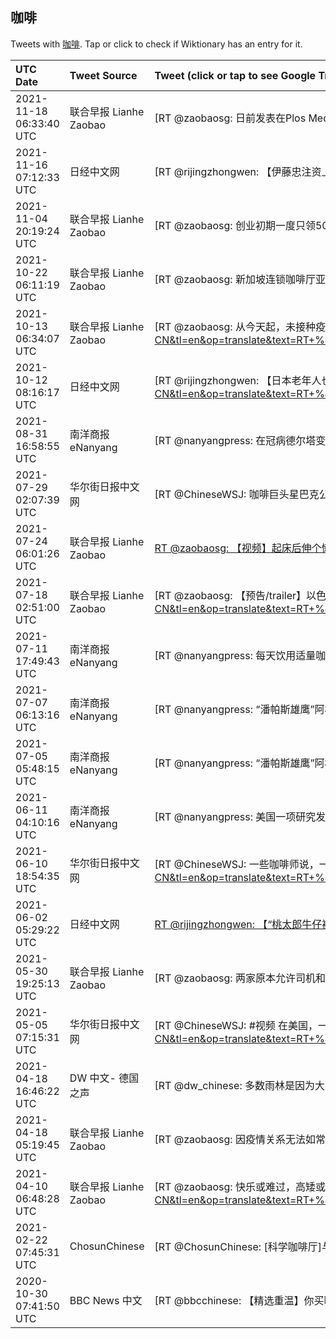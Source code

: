 ## 咖啡 

Tweets with [咖啡](https://en.wiktionary.org/wiki/咖啡). Tap or click to check if Wiktionary has an entry for it.

| UTC Date | Tweet Source | Tweet (click or tap to see Google Translation) |
|:-----------------|:-------------|:------------------|  
| 2021-11-18 06:33:40 UTC | 联合早报 Lianhe Zaobao | [RT @zaobaosg: 日前发表在Plos Medicine杂志上的一项研究发现，喝咖啡和茶——不管是单独喝还是一起喝，都能有效降低中风和痴呆风险。https://t.co/xqMcCy0T8O](https://translate.google.com/?hi=en&tab=TT&sl=zh-CN&tl=en&op=translate&text=RT+%40zaobaosg%3A+%E6%97%A5%E5%89%8D%E5%8F%91%E8%A1%A8%E5%9C%A8Plos+Medicine%E6%9D%82%E5%BF%97%E4%B8%8A%E7%9A%84%E4%B8%80%E9%A1%B9%E7%A0%94%E7%A9%B6%E5%8F%91%E7%8E%B0%EF%BC%8C%E5%96%9D%E5%92%96%E5%95%A1%E5%92%8C%E8%8C%B6%E2%80%94%E2%80%94%E4%B8%8D%E7%AE%A1%E6%98%AF%E5%8D%95%E7%8B%AC%E5%96%9D%E8%BF%98%E6%98%AF%E4%B8%80%E8%B5%B7%E5%96%9D%EF%BC%8C%E9%83%BD%E8%83%BD%E6%9C%89%E6%95%88%E9%99%8D%E4%BD%8E%E4%B8%AD%E9%A3%8E%E5%92%8C%E7%97%B4%E5%91%86%E9%A3%8E%E9%99%A9%E3%80%82https%3A%2F%2Ft.co%2FxqMcCy0T8O) |
| 2021-11-16 07:12:33 UTC | 日经中文网 | [RT @rijingzhongwen: 【伊藤忠注资上海威铭食品，开拓中国咖啡市场】伊藤忠将成为仅次于创始人的第二大股东。威铭食品生产和销售“铭氏”品牌的咖啡等……https://t.co/rUQ00KTrXC https://t.co/Ob1xovFQgd](https://translate.google.com/?hi=en&tab=TT&sl=zh-CN&tl=en&op=translate&text=RT+%40rijingzhongwen%3A+%E3%80%90%E4%BC%8A%E8%97%A4%E5%BF%A0%E6%B3%A8%E8%B5%84%E4%B8%8A%E6%B5%B7%E5%A8%81%E9%93%AD%E9%A3%9F%E5%93%81%EF%BC%8C%E5%BC%80%E6%8B%93%E4%B8%AD%E5%9B%BD%E5%92%96%E5%95%A1%E5%B8%82%E5%9C%BA%E3%80%91%E4%BC%8A%E8%97%A4%E5%BF%A0%E5%B0%86%E6%88%90%E4%B8%BA%E4%BB%85%E6%AC%A1%E4%BA%8E%E5%88%9B%E5%A7%8B%E4%BA%BA%E7%9A%84%E7%AC%AC%E4%BA%8C%E5%A4%A7%E8%82%A1%E4%B8%9C%E3%80%82%E5%A8%81%E9%93%AD%E9%A3%9F%E5%93%81%E7%94%9F%E4%BA%A7%E5%92%8C%E9%94%80%E5%94%AE%E2%80%9C%E9%93%AD%E6%B0%8F%E2%80%9D%E5%93%81%E7%89%8C%E7%9A%84%E5%92%96%E5%95%A1%E7%AD%89%E2%80%A6%E2%80%A6https%3A%2F%2Ft.co%2FrUQ00KTrXC+https%3A%2F%2Ft.co%2FOb1xovFQgd) |
| 2021-11-04 20:19:24 UTC | 联合早报 Lianhe Zaobao | [RT @zaobaosg: 创业初期一度只领500元薪水，甚至不够钱搭德士而得夜宿咖啡店，年轻餐饮业老板咬紧牙根打拼，短短四年开创有22个档口的连锁生意。来看看新加坡西餐连锁生意“Fatty Bom Bom”老板的创业故事。https://t.co/KfKqxWpkdM](https://translate.google.com/?hi=en&tab=TT&sl=zh-CN&tl=en&op=translate&text=RT+%40zaobaosg%3A+%E5%88%9B%E4%B8%9A%E5%88%9D%E6%9C%9F%E4%B8%80%E5%BA%A6%E5%8F%AA%E9%A2%86500%E5%85%83%E8%96%AA%E6%B0%B4%EF%BC%8C%E7%94%9A%E8%87%B3%E4%B8%8D%E5%A4%9F%E9%92%B1%E6%90%AD%E5%BE%B7%E5%A3%AB%E8%80%8C%E5%BE%97%E5%A4%9C%E5%AE%BF%E5%92%96%E5%95%A1%E5%BA%97%EF%BC%8C%E5%B9%B4%E8%BD%BB%E9%A4%90%E9%A5%AE%E4%B8%9A%E8%80%81%E6%9D%BF%E5%92%AC%E7%B4%A7%E7%89%99%E6%A0%B9%E6%89%93%E6%8B%BC%EF%BC%8C%E7%9F%AD%E7%9F%AD%E5%9B%9B%E5%B9%B4%E5%BC%80%E5%88%9B%E6%9C%8922%E4%B8%AA%E6%A1%A3%E5%8F%A3%E7%9A%84%E8%BF%9E%E9%94%81%E7%94%9F%E6%84%8F%E3%80%82%E6%9D%A5%E7%9C%8B%E7%9C%8B%E6%96%B0%E5%8A%A0%E5%9D%A1%E8%A5%BF%E9%A4%90%E8%BF%9E%E9%94%81%E7%94%9F%E6%84%8F%E2%80%9CFatty+Bom+Bom%E2%80%9D%E8%80%81%E6%9D%BF%E7%9A%84%E5%88%9B%E4%B8%9A%E6%95%85%E4%BA%8B%E3%80%82https%3A%2F%2Ft.co%2FKfKqxWpkdM) |
| 2021-10-22 06:11:19 UTC | 联合早报 Lianhe Zaobao | [RT @zaobaosg: 新加坡连锁咖啡厅亚坤在南京的一家加盟商，被发现宣传片将台湾列为国家，亚坤就此事致歉，涉事店面也已经关闭。https://t.co/JVo7gLMfyW](https://translate.google.com/?hi=en&tab=TT&sl=zh-CN&tl=en&op=translate&text=RT+%40zaobaosg%3A+%E6%96%B0%E5%8A%A0%E5%9D%A1%E8%BF%9E%E9%94%81%E5%92%96%E5%95%A1%E5%8E%85%E4%BA%9A%E5%9D%A4%E5%9C%A8%E5%8D%97%E4%BA%AC%E7%9A%84%E4%B8%80%E5%AE%B6%E5%8A%A0%E7%9B%9F%E5%95%86%EF%BC%8C%E8%A2%AB%E5%8F%91%E7%8E%B0%E5%AE%A3%E4%BC%A0%E7%89%87%E5%B0%86%E5%8F%B0%E6%B9%BE%E5%88%97%E4%B8%BA%E5%9B%BD%E5%AE%B6%EF%BC%8C%E4%BA%9A%E5%9D%A4%E5%B0%B1%E6%AD%A4%E4%BA%8B%E8%87%B4%E6%AD%89%EF%BC%8C%E6%B6%89%E4%BA%8B%E5%BA%97%E9%9D%A2%E4%B9%9F%E5%B7%B2%E7%BB%8F%E5%85%B3%E9%97%AD%E3%80%82https%3A%2F%2Ft.co%2FJVo7gLMfyW) |
| 2021-10-13 06:34:07 UTC | 联合早报 Lianhe Zaobao | [RT @zaobaosg: 从今天起，未接种疫苗的公众不可在熟食中心和咖啡店堂食，但是当局不会要求业者把咖啡店围起来，而是通过规劝、广播及张贴海报等务实的做法，提醒未接种者不能堂食，执法人员也会更具针对性地到餐饮场所巡视。https://t.co/IQmeTB0gbt](https://translate.google.com/?hi=en&tab=TT&sl=zh-CN&tl=en&op=translate&text=RT+%40zaobaosg%3A+%E4%BB%8E%E4%BB%8A%E5%A4%A9%E8%B5%B7%EF%BC%8C%E6%9C%AA%E6%8E%A5%E7%A7%8D%E7%96%AB%E8%8B%97%E7%9A%84%E5%85%AC%E4%BC%97%E4%B8%8D%E5%8F%AF%E5%9C%A8%E7%86%9F%E9%A3%9F%E4%B8%AD%E5%BF%83%E5%92%8C%E5%92%96%E5%95%A1%E5%BA%97%E5%A0%82%E9%A3%9F%EF%BC%8C%E4%BD%86%E6%98%AF%E5%BD%93%E5%B1%80%E4%B8%8D%E4%BC%9A%E8%A6%81%E6%B1%82%E4%B8%9A%E8%80%85%E6%8A%8A%E5%92%96%E5%95%A1%E5%BA%97%E5%9B%B4%E8%B5%B7%E6%9D%A5%EF%BC%8C%E8%80%8C%E6%98%AF%E9%80%9A%E8%BF%87%E8%A7%84%E5%8A%9D%E3%80%81%E5%B9%BF%E6%92%AD%E5%8F%8A%E5%BC%A0%E8%B4%B4%E6%B5%B7%E6%8A%A5%E7%AD%89%E5%8A%A1%E5%AE%9E%E7%9A%84%E5%81%9A%E6%B3%95%EF%BC%8C%E6%8F%90%E9%86%92%E6%9C%AA%E6%8E%A5%E7%A7%8D%E8%80%85%E4%B8%8D%E8%83%BD%E5%A0%82%E9%A3%9F%EF%BC%8C%E6%89%A7%E6%B3%95%E4%BA%BA%E5%91%98%E4%B9%9F%E4%BC%9A%E6%9B%B4%E5%85%B7%E9%92%88%E5%AF%B9%E6%80%A7%E5%9C%B0%E5%88%B0%E9%A4%90%E9%A5%AE%E5%9C%BA%E6%89%80%E5%B7%A1%E8%A7%86%E3%80%82https%3A%2F%2Ft.co%2FIQmeTB0gbt) |
| 2021-10-12 08:16:17 UTC | 日经中文网 | [RT @rijingzhongwen: 【日本老年人也迷上电竞】“都说电子竞技是年轻人玩的东西，其实我们这一代才是先驱者”，大约40年前，“太空侵略者游戏”进入日本咖啡厅等场所，成为电子游戏的先锋。如今，电竞也成为老年人促进健康和交流的工具……https://t.co/laUF…](https://translate.google.com/?hi=en&tab=TT&sl=zh-CN&tl=en&op=translate&text=RT+%40rijingzhongwen%3A+%E3%80%90%E6%97%A5%E6%9C%AC%E8%80%81%E5%B9%B4%E4%BA%BA%E4%B9%9F%E8%BF%B7%E4%B8%8A%E7%94%B5%E7%AB%9E%E3%80%91%E2%80%9C%E9%83%BD%E8%AF%B4%E7%94%B5%E5%AD%90%E7%AB%9E%E6%8A%80%E6%98%AF%E5%B9%B4%E8%BD%BB%E4%BA%BA%E7%8E%A9%E7%9A%84%E4%B8%9C%E8%A5%BF%EF%BC%8C%E5%85%B6%E5%AE%9E%E6%88%91%E4%BB%AC%E8%BF%99%E4%B8%80%E4%BB%A3%E6%89%8D%E6%98%AF%E5%85%88%E9%A9%B1%E8%80%85%E2%80%9D%EF%BC%8C%E5%A4%A7%E7%BA%A640%E5%B9%B4%E5%89%8D%EF%BC%8C%E2%80%9C%E5%A4%AA%E7%A9%BA%E4%BE%B5%E7%95%A5%E8%80%85%E6%B8%B8%E6%88%8F%E2%80%9D%E8%BF%9B%E5%85%A5%E6%97%A5%E6%9C%AC%E5%92%96%E5%95%A1%E5%8E%85%E7%AD%89%E5%9C%BA%E6%89%80%EF%BC%8C%E6%88%90%E4%B8%BA%E7%94%B5%E5%AD%90%E6%B8%B8%E6%88%8F%E7%9A%84%E5%85%88%E9%94%8B%E3%80%82%E5%A6%82%E4%BB%8A%EF%BC%8C%E7%94%B5%E7%AB%9E%E4%B9%9F%E6%88%90%E4%B8%BA%E8%80%81%E5%B9%B4%E4%BA%BA%E4%BF%83%E8%BF%9B%E5%81%A5%E5%BA%B7%E5%92%8C%E4%BA%A4%E6%B5%81%E7%9A%84%E5%B7%A5%E5%85%B7%E2%80%A6%E2%80%A6https%3A%2F%2Ft.co%2FlaUF%E2%80%A6) |
| 2021-08-31 16:58:55 UTC | 南洋商报eNanyang | [RT @nanyangpress: 在冠病德尔塔变种病例激增之后，越南胡志明市的出口中心一直受到严格的限制，且该城市仍处于封锁状态，这加剧了全球咖啡供应链紧张的情形。https://t.co/cdN3HfgA2w https://t.co/4TZ6G4P7N9](https://translate.google.com/?hi=en&tab=TT&sl=zh-CN&tl=en&op=translate&text=RT+%40nanyangpress%3A+%E5%9C%A8%E5%86%A0%E7%97%85%E5%BE%B7%E5%B0%94%E5%A1%94%E5%8F%98%E7%A7%8D%E7%97%85%E4%BE%8B%E6%BF%80%E5%A2%9E%E4%B9%8B%E5%90%8E%EF%BC%8C%E8%B6%8A%E5%8D%97%E8%83%A1%E5%BF%97%E6%98%8E%E5%B8%82%E7%9A%84%E5%87%BA%E5%8F%A3%E4%B8%AD%E5%BF%83%E4%B8%80%E7%9B%B4%E5%8F%97%E5%88%B0%E4%B8%A5%E6%A0%BC%E7%9A%84%E9%99%90%E5%88%B6%EF%BC%8C%E4%B8%94%E8%AF%A5%E5%9F%8E%E5%B8%82%E4%BB%8D%E5%A4%84%E4%BA%8E%E5%B0%81%E9%94%81%E7%8A%B6%E6%80%81%EF%BC%8C%E8%BF%99%E5%8A%A0%E5%89%A7%E4%BA%86%E5%85%A8%E7%90%83%E5%92%96%E5%95%A1%E4%BE%9B%E5%BA%94%E9%93%BE%E7%B4%A7%E5%BC%A0%E7%9A%84%E6%83%85%E5%BD%A2%E3%80%82https%3A%2F%2Ft.co%2FcdN3HfgA2w+https%3A%2F%2Ft.co%2F4TZ6G4P7N9) |
| 2021-07-29 02:07:39 UTC | 华尔街日报中文网 | [RT @ChineseWSJ: 咖啡巨头星巴克公布了好于预期的财季利润，并预计未来利润将增长。该公司表示，正迅速从疫情中恢复过来。https://t.co/DMJXMTfEFD](https://translate.google.com/?hi=en&tab=TT&sl=zh-CN&tl=en&op=translate&text=RT+%40ChineseWSJ%3A+%E5%92%96%E5%95%A1%E5%B7%A8%E5%A4%B4%E6%98%9F%E5%B7%B4%E5%85%8B%E5%85%AC%E5%B8%83%E4%BA%86%E5%A5%BD%E4%BA%8E%E9%A2%84%E6%9C%9F%E7%9A%84%E8%B4%A2%E5%AD%A3%E5%88%A9%E6%B6%A6%EF%BC%8C%E5%B9%B6%E9%A2%84%E8%AE%A1%E6%9C%AA%E6%9D%A5%E5%88%A9%E6%B6%A6%E5%B0%86%E5%A2%9E%E9%95%BF%E3%80%82%E8%AF%A5%E5%85%AC%E5%8F%B8%E8%A1%A8%E7%A4%BA%EF%BC%8C%E6%AD%A3%E8%BF%85%E9%80%9F%E4%BB%8E%E7%96%AB%E6%83%85%E4%B8%AD%E6%81%A2%E5%A4%8D%E8%BF%87%E6%9D%A5%E3%80%82https%3A%2F%2Ft.co%2FDMJXMTfEFD) |
| 2021-07-24 06:01:26 UTC | 联合早报 Lianhe Zaobao | [RT @zaobaosg: 【视频】起床后伸个懒腰，泡杯咖啡，吃片牛油果土司，刷个碗，再躺在沙发上滑手机；这些看似枯燥乏味的日常琐事，成为中国视频网站上热门的拍摄题材，带动起“独居Vlog”热潮。这波热潮在去年疫情后涌现，在哔哩哔哩（B站）上，单在过去一个月内，独居Vlog的数…](https://translate.google.com/?hi=en&tab=TT&sl=zh-CN&tl=en&op=translate&text=RT+%40zaobaosg%3A+%E3%80%90%E8%A7%86%E9%A2%91%E3%80%91%E8%B5%B7%E5%BA%8A%E5%90%8E%E4%BC%B8%E4%B8%AA%E6%87%92%E8%85%B0%EF%BC%8C%E6%B3%A1%E6%9D%AF%E5%92%96%E5%95%A1%EF%BC%8C%E5%90%83%E7%89%87%E7%89%9B%E6%B2%B9%E6%9E%9C%E5%9C%9F%E5%8F%B8%EF%BC%8C%E5%88%B7%E4%B8%AA%E7%A2%97%EF%BC%8C%E5%86%8D%E8%BA%BA%E5%9C%A8%E6%B2%99%E5%8F%91%E4%B8%8A%E6%BB%91%E6%89%8B%E6%9C%BA%EF%BC%9B%E8%BF%99%E4%BA%9B%E7%9C%8B%E4%BC%BC%E6%9E%AF%E7%87%A5%E4%B9%8F%E5%91%B3%E7%9A%84%E6%97%A5%E5%B8%B8%E7%90%90%E4%BA%8B%EF%BC%8C%E6%88%90%E4%B8%BA%E4%B8%AD%E5%9B%BD%E8%A7%86%E9%A2%91%E7%BD%91%E7%AB%99%E4%B8%8A%E7%83%AD%E9%97%A8%E7%9A%84%E6%8B%8D%E6%91%84%E9%A2%98%E6%9D%90%EF%BC%8C%E5%B8%A6%E5%8A%A8%E8%B5%B7%E2%80%9C%E7%8B%AC%E5%B1%85Vlog%E2%80%9D%E7%83%AD%E6%BD%AE%E3%80%82%E8%BF%99%E6%B3%A2%E7%83%AD%E6%BD%AE%E5%9C%A8%E5%8E%BB%E5%B9%B4%E7%96%AB%E6%83%85%E5%90%8E%E6%B6%8C%E7%8E%B0%EF%BC%8C%E5%9C%A8%E5%93%94%E5%93%A9%E5%93%94%E5%93%A9%EF%BC%88B%E7%AB%99%EF%BC%89%E4%B8%8A%EF%BC%8C%E5%8D%95%E5%9C%A8%E8%BF%87%E5%8E%BB%E4%B8%80%E4%B8%AA%E6%9C%88%E5%86%85%EF%BC%8C%E7%8B%AC%E5%B1%85Vlog%E7%9A%84%E6%95%B0%E2%80%A6) |
| 2021-07-18 02:51:00 UTC | 联合早报 Lianhe Zaobao | [RT @zaobaosg: 【预告/trailer】以色列的饮食带有中东和地中海风味。他们餐餐都可以吃Pita口袋饼，什么东西都可以往”口袋“里塞。以色列妈妈们说，意大利甜点提拉米苏只需要用饼干和即溶咖啡即可做成。你想一探究竟吗？马上观赏完整视频：https://t.co/2…](https://translate.google.com/?hi=en&tab=TT&sl=zh-CN&tl=en&op=translate&text=RT+%40zaobaosg%3A+%E3%80%90%E9%A2%84%E5%91%8A%2Ftrailer%E3%80%91%E4%BB%A5%E8%89%B2%E5%88%97%E7%9A%84%E9%A5%AE%E9%A3%9F%E5%B8%A6%E6%9C%89%E4%B8%AD%E4%B8%9C%E5%92%8C%E5%9C%B0%E4%B8%AD%E6%B5%B7%E9%A3%8E%E5%91%B3%E3%80%82%E4%BB%96%E4%BB%AC%E9%A4%90%E9%A4%90%E9%83%BD%E5%8F%AF%E4%BB%A5%E5%90%83Pita%E5%8F%A3%E8%A2%8B%E9%A5%BC%EF%BC%8C%E4%BB%80%E4%B9%88%E4%B8%9C%E8%A5%BF%E9%83%BD%E5%8F%AF%E4%BB%A5%E5%BE%80%E2%80%9D%E5%8F%A3%E8%A2%8B%E2%80%9C%E9%87%8C%E5%A1%9E%E3%80%82%E4%BB%A5%E8%89%B2%E5%88%97%E5%A6%88%E5%A6%88%E4%BB%AC%E8%AF%B4%EF%BC%8C%E6%84%8F%E5%A4%A7%E5%88%A9%E7%94%9C%E7%82%B9%E6%8F%90%E6%8B%89%E7%B1%B3%E8%8B%8F%E5%8F%AA%E9%9C%80%E8%A6%81%E7%94%A8%E9%A5%BC%E5%B9%B2%E5%92%8C%E5%8D%B3%E6%BA%B6%E5%92%96%E5%95%A1%E5%8D%B3%E5%8F%AF%E5%81%9A%E6%88%90%E3%80%82%E4%BD%A0%E6%83%B3%E4%B8%80%E6%8E%A2%E7%A9%B6%E7%AB%9F%E5%90%97%EF%BC%9F%E9%A9%AC%E4%B8%8A%E8%A7%82%E8%B5%8F%E5%AE%8C%E6%95%B4%E8%A7%86%E9%A2%91%EF%BC%9Ahttps%3A%2F%2Ft.co%2F2%E2%80%A6) |
| 2021-07-11 17:49:43 UTC | 南洋商报eNanyang | [RT @nanyangpress: 每天饮用适量咖啡可减低感染冠病？根据美国西北大学（Northwestern University）一项研究证实每天喝咖啡者，有效减低10%感染风险。https://t.co/uRdWdhQf7R https://t.co/IKkAhhhEUb](https://translate.google.com/?hi=en&tab=TT&sl=zh-CN&tl=en&op=translate&text=RT+%40nanyangpress%3A+%E6%AF%8F%E5%A4%A9%E9%A5%AE%E7%94%A8%E9%80%82%E9%87%8F%E5%92%96%E5%95%A1%E5%8F%AF%E5%87%8F%E4%BD%8E%E6%84%9F%E6%9F%93%E5%86%A0%E7%97%85%EF%BC%9F%E6%A0%B9%E6%8D%AE%E7%BE%8E%E5%9B%BD%E8%A5%BF%E5%8C%97%E5%A4%A7%E5%AD%A6%EF%BC%88Northwestern+University%EF%BC%89%E4%B8%80%E9%A1%B9%E7%A0%94%E7%A9%B6%E8%AF%81%E5%AE%9E%E6%AF%8F%E5%A4%A9%E5%96%9D%E5%92%96%E5%95%A1%E8%80%85%EF%BC%8C%E6%9C%89%E6%95%88%E5%87%8F%E4%BD%8E10%25%E6%84%9F%E6%9F%93%E9%A3%8E%E9%99%A9%E3%80%82https%3A%2F%2Ft.co%2FuRdWdhQf7R+https%3A%2F%2Ft.co%2FIKkAhhhEUb) |
| 2021-07-07 06:13:16 UTC | 南洋商报eNanyang | [RT @nanyangpress: “潘帕斯雄鹰”阿根廷经过惊心动魄的点球大战以3比2淘汰“咖啡国”哥伦比亚，近4届美洲杯3进决赛，14年后决赛再战巴西。 https://t.co/cWSyHBkgjd https://t.co/QkSX4ZEJMw](https://translate.google.com/?hi=en&tab=TT&sl=zh-CN&tl=en&op=translate&text=RT+%40nanyangpress%3A+%E2%80%9C%E6%BD%98%E5%B8%95%E6%96%AF%E9%9B%84%E9%B9%B0%E2%80%9D%E9%98%BF%E6%A0%B9%E5%BB%B7%E7%BB%8F%E8%BF%87%E6%83%8A%E5%BF%83%E5%8A%A8%E9%AD%84%E7%9A%84%E7%82%B9%E7%90%83%E5%A4%A7%E6%88%98%E4%BB%A53%E6%AF%942%E6%B7%98%E6%B1%B0%E2%80%9C%E5%92%96%E5%95%A1%E5%9B%BD%E2%80%9D%E5%93%A5%E4%BC%A6%E6%AF%94%E4%BA%9A%EF%BC%8C%E8%BF%914%E5%B1%8A%E7%BE%8E%E6%B4%B2%E6%9D%AF3%E8%BF%9B%E5%86%B3%E8%B5%9B%EF%BC%8C14%E5%B9%B4%E5%90%8E%E5%86%B3%E8%B5%9B%E5%86%8D%E6%88%98%E5%B7%B4%E8%A5%BF%E3%80%82+https%3A%2F%2Ft.co%2FcWSyHBkgjd+https%3A%2F%2Ft.co%2FQkSX4ZEJMw) |
| 2021-07-05 05:48:15 UTC | 南洋商报eNanyang | [RT @nanyangpress: “潘帕斯雄鹰”阿根廷周六凭着梅西2传1射，以3比0完胜“高原魔鬼”厄瓜多尔，杀进美洲杯足球赛半决赛对阵“咖啡国”哥伦比亚。https://t.co/LNXuUAlBor https://t.co/ODzyWJXXXs](https://translate.google.com/?hi=en&tab=TT&sl=zh-CN&tl=en&op=translate&text=RT+%40nanyangpress%3A+%E2%80%9C%E6%BD%98%E5%B8%95%E6%96%AF%E9%9B%84%E9%B9%B0%E2%80%9D%E9%98%BF%E6%A0%B9%E5%BB%B7%E5%91%A8%E5%85%AD%E5%87%AD%E7%9D%80%E6%A2%85%E8%A5%BF2%E4%BC%A01%E5%B0%84%EF%BC%8C%E4%BB%A53%E6%AF%940%E5%AE%8C%E8%83%9C%E2%80%9C%E9%AB%98%E5%8E%9F%E9%AD%94%E9%AC%BC%E2%80%9D%E5%8E%84%E7%93%9C%E5%A4%9A%E5%B0%94%EF%BC%8C%E6%9D%80%E8%BF%9B%E7%BE%8E%E6%B4%B2%E6%9D%AF%E8%B6%B3%E7%90%83%E8%B5%9B%E5%8D%8A%E5%86%B3%E8%B5%9B%E5%AF%B9%E9%98%B5%E2%80%9C%E5%92%96%E5%95%A1%E5%9B%BD%E2%80%9D%E5%93%A5%E4%BC%A6%E6%AF%94%E4%BA%9A%E3%80%82https%3A%2F%2Ft.co%2FLNXuUAlBor+https%3A%2F%2Ft.co%2FODzyWJXXXs) |
| 2021-06-11 04:10:16 UTC | 南洋商报eNanyang | [RT @nanyangpress: 美国一项研究发现，有高眼压遗传倾向者每天喝超过3杯咖啡，罹患青光眼的几率增加近4倍。https://t.co/wYObgFMUHS https://t.co/DxFojiJyT5](https://translate.google.com/?hi=en&tab=TT&sl=zh-CN&tl=en&op=translate&text=RT+%40nanyangpress%3A+%E7%BE%8E%E5%9B%BD%E4%B8%80%E9%A1%B9%E7%A0%94%E7%A9%B6%E5%8F%91%E7%8E%B0%EF%BC%8C%E6%9C%89%E9%AB%98%E7%9C%BC%E5%8E%8B%E9%81%97%E4%BC%A0%E5%80%BE%E5%90%91%E8%80%85%E6%AF%8F%E5%A4%A9%E5%96%9D%E8%B6%85%E8%BF%873%E6%9D%AF%E5%92%96%E5%95%A1%EF%BC%8C%E7%BD%B9%E6%82%A3%E9%9D%92%E5%85%89%E7%9C%BC%E7%9A%84%E5%87%A0%E7%8E%87%E5%A2%9E%E5%8A%A0%E8%BF%914%E5%80%8D%E3%80%82https%3A%2F%2Ft.co%2FwYObgFMUHS+https%3A%2F%2Ft.co%2FDxFojiJyT5) |
| 2021-06-10 18:54:35 UTC | 华尔街日报中文网 | [RT @ChineseWSJ: 一些咖啡师说，一些地方的蛋糕棒棒糖、杯塞和摩卡调味剂等物品已经告急。一位知情人士称，星巴克将暂停生产一些销量较低的产品，以集中生产销量较高的商品。星巴克的一位发言人称，一些商品的短缺是暂时的，不同门店和市场情况也不一样。https://t.co/…](https://translate.google.com/?hi=en&tab=TT&sl=zh-CN&tl=en&op=translate&text=RT+%40ChineseWSJ%3A+%E4%B8%80%E4%BA%9B%E5%92%96%E5%95%A1%E5%B8%88%E8%AF%B4%EF%BC%8C%E4%B8%80%E4%BA%9B%E5%9C%B0%E6%96%B9%E7%9A%84%E8%9B%8B%E7%B3%95%E6%A3%92%E6%A3%92%E7%B3%96%E3%80%81%E6%9D%AF%E5%A1%9E%E5%92%8C%E6%91%A9%E5%8D%A1%E8%B0%83%E5%91%B3%E5%89%82%E7%AD%89%E7%89%A9%E5%93%81%E5%B7%B2%E7%BB%8F%E5%91%8A%E6%80%A5%E3%80%82%E4%B8%80%E4%BD%8D%E7%9F%A5%E6%83%85%E4%BA%BA%E5%A3%AB%E7%A7%B0%EF%BC%8C%E6%98%9F%E5%B7%B4%E5%85%8B%E5%B0%86%E6%9A%82%E5%81%9C%E7%94%9F%E4%BA%A7%E4%B8%80%E4%BA%9B%E9%94%80%E9%87%8F%E8%BE%83%E4%BD%8E%E7%9A%84%E4%BA%A7%E5%93%81%EF%BC%8C%E4%BB%A5%E9%9B%86%E4%B8%AD%E7%94%9F%E4%BA%A7%E9%94%80%E9%87%8F%E8%BE%83%E9%AB%98%E7%9A%84%E5%95%86%E5%93%81%E3%80%82%E6%98%9F%E5%B7%B4%E5%85%8B%E7%9A%84%E4%B8%80%E4%BD%8D%E5%8F%91%E8%A8%80%E4%BA%BA%E7%A7%B0%EF%BC%8C%E4%B8%80%E4%BA%9B%E5%95%86%E5%93%81%E7%9A%84%E7%9F%AD%E7%BC%BA%E6%98%AF%E6%9A%82%E6%97%B6%E7%9A%84%EF%BC%8C%E4%B8%8D%E5%90%8C%E9%97%A8%E5%BA%97%E5%92%8C%E5%B8%82%E5%9C%BA%E6%83%85%E5%86%B5%E4%B9%9F%E4%B8%8D%E4%B8%80%E6%A0%B7%E3%80%82https%3A%2F%2Ft.co%2F%E2%80%A6) |
| 2021-06-02 05:29:22 UTC | 日经中文网 | [RT @rijingzhongwen: 【“桃太郎牛仔裤”升级日本旗舰店】旗舰店位于冈山县仓敷市，店铺面积扩大至原来的2倍。除了能参观匠人修补牛仔裤和手织布料情形的工作室外，还开设了销售采用染色原料“靛青”的饮品等的咖啡馆……https://t.co/T1vE8gD2Vc ht…](https://translate.google.com/?hi=en&tab=TT&sl=zh-CN&tl=en&op=translate&text=RT+%40rijingzhongwen%3A+%E3%80%90%E2%80%9C%E6%A1%83%E5%A4%AA%E9%83%8E%E7%89%9B%E4%BB%94%E8%A3%A4%E2%80%9D%E5%8D%87%E7%BA%A7%E6%97%A5%E6%9C%AC%E6%97%97%E8%88%B0%E5%BA%97%E3%80%91%E6%97%97%E8%88%B0%E5%BA%97%E4%BD%8D%E4%BA%8E%E5%86%88%E5%B1%B1%E5%8E%BF%E4%BB%93%E6%95%B7%E5%B8%82%EF%BC%8C%E5%BA%97%E9%93%BA%E9%9D%A2%E7%A7%AF%E6%89%A9%E5%A4%A7%E8%87%B3%E5%8E%9F%E6%9D%A5%E7%9A%842%E5%80%8D%E3%80%82%E9%99%A4%E4%BA%86%E8%83%BD%E5%8F%82%E8%A7%82%E5%8C%A0%E4%BA%BA%E4%BF%AE%E8%A1%A5%E7%89%9B%E4%BB%94%E8%A3%A4%E5%92%8C%E6%89%8B%E7%BB%87%E5%B8%83%E6%96%99%E6%83%85%E5%BD%A2%E7%9A%84%E5%B7%A5%E4%BD%9C%E5%AE%A4%E5%A4%96%EF%BC%8C%E8%BF%98%E5%BC%80%E8%AE%BE%E4%BA%86%E9%94%80%E5%94%AE%E9%87%87%E7%94%A8%E6%9F%93%E8%89%B2%E5%8E%9F%E6%96%99%E2%80%9C%E9%9D%9B%E9%9D%92%E2%80%9D%E7%9A%84%E9%A5%AE%E5%93%81%E7%AD%89%E7%9A%84%E5%92%96%E5%95%A1%E9%A6%86%E2%80%A6%E2%80%A6https%3A%2F%2Ft.co%2FT1vE8gD2Vc+ht%E2%80%A6) |
| 2021-05-30 19:25:13 UTC | 联合早报 Lianhe Zaobao | [RT @zaobaosg: 两家原本允许司机和送餐员在这段期间吃饭小歇的榜鹅组屋咖啡店，因为出现群聚问题，现在不得不停止这么做。https://t.co/goepHsJROK](https://translate.google.com/?hi=en&tab=TT&sl=zh-CN&tl=en&op=translate&text=RT+%40zaobaosg%3A+%E4%B8%A4%E5%AE%B6%E5%8E%9F%E6%9C%AC%E5%85%81%E8%AE%B8%E5%8F%B8%E6%9C%BA%E5%92%8C%E9%80%81%E9%A4%90%E5%91%98%E5%9C%A8%E8%BF%99%E6%AE%B5%E6%9C%9F%E9%97%B4%E5%90%83%E9%A5%AD%E5%B0%8F%E6%AD%87%E7%9A%84%E6%A6%9C%E9%B9%85%E7%BB%84%E5%B1%8B%E5%92%96%E5%95%A1%E5%BA%97%EF%BC%8C%E5%9B%A0%E4%B8%BA%E5%87%BA%E7%8E%B0%E7%BE%A4%E8%81%9A%E9%97%AE%E9%A2%98%EF%BC%8C%E7%8E%B0%E5%9C%A8%E4%B8%8D%E5%BE%97%E4%B8%8D%E5%81%9C%E6%AD%A2%E8%BF%99%E4%B9%88%E5%81%9A%E3%80%82https%3A%2F%2Ft.co%2FgoepHsJROK) |
| 2021-05-05 07:15:31 UTC | 华尔街日报中文网 | [RT @ChineseWSJ: #视频 在美国，一杯咖啡均价在五年间上涨了17%，跑赢了通货膨胀率。有预测称，由于2020年的收成不佳，在未来几个月内其价格还将升高。视频中，《华尔街日报》采访了行业专家，从全球供应链的各个环节解读咖啡为何越来越贵。https://t.co/A…](https://translate.google.com/?hi=en&tab=TT&sl=zh-CN&tl=en&op=translate&text=RT+%40ChineseWSJ%3A+%23%E8%A7%86%E9%A2%91+%E5%9C%A8%E7%BE%8E%E5%9B%BD%EF%BC%8C%E4%B8%80%E6%9D%AF%E5%92%96%E5%95%A1%E5%9D%87%E4%BB%B7%E5%9C%A8%E4%BA%94%E5%B9%B4%E9%97%B4%E4%B8%8A%E6%B6%A8%E4%BA%8617%25%EF%BC%8C%E8%B7%91%E8%B5%A2%E4%BA%86%E9%80%9A%E8%B4%A7%E8%86%A8%E8%83%80%E7%8E%87%E3%80%82%E6%9C%89%E9%A2%84%E6%B5%8B%E7%A7%B0%EF%BC%8C%E7%94%B1%E4%BA%8E2020%E5%B9%B4%E7%9A%84%E6%94%B6%E6%88%90%E4%B8%8D%E4%BD%B3%EF%BC%8C%E5%9C%A8%E6%9C%AA%E6%9D%A5%E5%87%A0%E4%B8%AA%E6%9C%88%E5%86%85%E5%85%B6%E4%BB%B7%E6%A0%BC%E8%BF%98%E5%B0%86%E5%8D%87%E9%AB%98%E3%80%82%E8%A7%86%E9%A2%91%E4%B8%AD%EF%BC%8C%E3%80%8A%E5%8D%8E%E5%B0%94%E8%A1%97%E6%97%A5%E6%8A%A5%E3%80%8B%E9%87%87%E8%AE%BF%E4%BA%86%E8%A1%8C%E4%B8%9A%E4%B8%93%E5%AE%B6%EF%BC%8C%E4%BB%8E%E5%85%A8%E7%90%83%E4%BE%9B%E5%BA%94%E9%93%BE%E7%9A%84%E5%90%84%E4%B8%AA%E7%8E%AF%E8%8A%82%E8%A7%A3%E8%AF%BB%E5%92%96%E5%95%A1%E4%B8%BA%E4%BD%95%E8%B6%8A%E6%9D%A5%E8%B6%8A%E8%B4%B5%E3%80%82https%3A%2F%2Ft.co%2FA%E2%80%A6) |
| 2021-04-18 16:46:22 UTC | DW 中文- 德国之声 | [RT @dw_chinese: 多数雨林是因为大豆、棕榈油、牛肉、可可豆、咖啡、木制品的进口而遭到砍伐。欧洲超市货架上琳琅满目的许多商品，背后的代价是其他地区的森林逐渐消失。https://t.co/HXcm4TM58E](https://translate.google.com/?hi=en&tab=TT&sl=zh-CN&tl=en&op=translate&text=RT+%40dw_chinese%3A+%E5%A4%9A%E6%95%B0%E9%9B%A8%E6%9E%97%E6%98%AF%E5%9B%A0%E4%B8%BA%E5%A4%A7%E8%B1%86%E3%80%81%E6%A3%95%E6%A6%88%E6%B2%B9%E3%80%81%E7%89%9B%E8%82%89%E3%80%81%E5%8F%AF%E5%8F%AF%E8%B1%86%E3%80%81%E5%92%96%E5%95%A1%E3%80%81%E6%9C%A8%E5%88%B6%E5%93%81%E7%9A%84%E8%BF%9B%E5%8F%A3%E8%80%8C%E9%81%AD%E5%88%B0%E7%A0%8D%E4%BC%90%E3%80%82%E6%AC%A7%E6%B4%B2%E8%B6%85%E5%B8%82%E8%B4%A7%E6%9E%B6%E4%B8%8A%E7%90%B3%E7%90%85%E6%BB%A1%E7%9B%AE%E7%9A%84%E8%AE%B8%E5%A4%9A%E5%95%86%E5%93%81%EF%BC%8C%E8%83%8C%E5%90%8E%E7%9A%84%E4%BB%A3%E4%BB%B7%E6%98%AF%E5%85%B6%E4%BB%96%E5%9C%B0%E5%8C%BA%E7%9A%84%E6%A3%AE%E6%9E%97%E9%80%90%E6%B8%90%E6%B6%88%E5%A4%B1%E3%80%82https%3A%2F%2Ft.co%2FHXcm4TM58E) |
| 2021-04-18 05:19:45 UTC | 联合早报 Lianhe Zaobao | [RT @zaobaosg: 因疫情关系无法如常出国赏花，不过本地一些花园主题咖啡馆，布满美丽的花朵与绿植，在咖啡馆用餐，如赴一趟春天的约会。https://t.co/Tdz5d7pvTl](https://translate.google.com/?hi=en&tab=TT&sl=zh-CN&tl=en&op=translate&text=RT+%40zaobaosg%3A+%E5%9B%A0%E7%96%AB%E6%83%85%E5%85%B3%E7%B3%BB%E6%97%A0%E6%B3%95%E5%A6%82%E5%B8%B8%E5%87%BA%E5%9B%BD%E8%B5%8F%E8%8A%B1%EF%BC%8C%E4%B8%8D%E8%BF%87%E6%9C%AC%E5%9C%B0%E4%B8%80%E4%BA%9B%E8%8A%B1%E5%9B%AD%E4%B8%BB%E9%A2%98%E5%92%96%E5%95%A1%E9%A6%86%EF%BC%8C%E5%B8%83%E6%BB%A1%E7%BE%8E%E4%B8%BD%E7%9A%84%E8%8A%B1%E6%9C%B5%E4%B8%8E%E7%BB%BF%E6%A4%8D%EF%BC%8C%E5%9C%A8%E5%92%96%E5%95%A1%E9%A6%86%E7%94%A8%E9%A4%90%EF%BC%8C%E5%A6%82%E8%B5%B4%E4%B8%80%E8%B6%9F%E6%98%A5%E5%A4%A9%E7%9A%84%E7%BA%A6%E4%BC%9A%E3%80%82https%3A%2F%2Ft.co%2FTdz5d7pvTl) |
| 2021-04-10 06:48:28 UTC | 联合早报 Lianhe Zaobao | [RT @zaobaosg: 快乐或难过，高矮或肥瘦，咖啡店的塑胶椅子或垃圾堆里被人丢弃的4D马票，在画家杨子扬的画笔下，没有美丑之分，只有深刻的情绪和感觉。https://t.co/KfB5XXPH0C 带你在一幅幅的油画里发掘那些你没发现的社会现实面。https://t.co…](https://translate.google.com/?hi=en&tab=TT&sl=zh-CN&tl=en&op=translate&text=RT+%40zaobaosg%3A+%E5%BF%AB%E4%B9%90%E6%88%96%E9%9A%BE%E8%BF%87%EF%BC%8C%E9%AB%98%E7%9F%AE%E6%88%96%E8%82%A5%E7%98%A6%EF%BC%8C%E5%92%96%E5%95%A1%E5%BA%97%E7%9A%84%E5%A1%91%E8%83%B6%E6%A4%85%E5%AD%90%E6%88%96%E5%9E%83%E5%9C%BE%E5%A0%86%E9%87%8C%E8%A2%AB%E4%BA%BA%E4%B8%A2%E5%BC%83%E7%9A%844D%E9%A9%AC%E7%A5%A8%EF%BC%8C%E5%9C%A8%E7%94%BB%E5%AE%B6%E6%9D%A8%E5%AD%90%E6%89%AC%E7%9A%84%E7%94%BB%E7%AC%94%E4%B8%8B%EF%BC%8C%E6%B2%A1%E6%9C%89%E7%BE%8E%E4%B8%91%E4%B9%8B%E5%88%86%EF%BC%8C%E5%8F%AA%E6%9C%89%E6%B7%B1%E5%88%BB%E7%9A%84%E6%83%85%E7%BB%AA%E5%92%8C%E6%84%9F%E8%A7%89%E3%80%82https%3A%2F%2Ft.co%2FKfB5XXPH0C+%E5%B8%A6%E4%BD%A0%E5%9C%A8%E4%B8%80%E5%B9%85%E5%B9%85%E7%9A%84%E6%B2%B9%E7%94%BB%E9%87%8C%E5%8F%91%E6%8E%98%E9%82%A3%E4%BA%9B%E4%BD%A0%E6%B2%A1%E5%8F%91%E7%8E%B0%E7%9A%84%E7%A4%BE%E4%BC%9A%E7%8E%B0%E5%AE%9E%E9%9D%A2%E3%80%82https%3A%2F%2Ft.co%E2%80%A6) |
| 2021-02-22 07:45:31 UTC | ChosunChinese | [RT @ChosunChinese: [科学咖啡厅]与新冠病毒战斗的基因来自于尼安德特人 据一项研究结果显示，已经灭绝的尼安德特人给现代人类留下了可以与新冠病毒战斗的基因。此前，有研究结果称，尼安德  https://t.co/S8S7AiX3XL](https://translate.google.com/?hi=en&tab=TT&sl=zh-CN&tl=en&op=translate&text=RT+%40ChosunChinese%3A+%5B%E7%A7%91%E5%AD%A6%E5%92%96%E5%95%A1%E5%8E%85%5D%E4%B8%8E%E6%96%B0%E5%86%A0%E7%97%85%E6%AF%92%E6%88%98%E6%96%97%E7%9A%84%E5%9F%BA%E5%9B%A0%E6%9D%A5%E8%87%AA%E4%BA%8E%E5%B0%BC%E5%AE%89%E5%BE%B7%E7%89%B9%E4%BA%BA+%E6%8D%AE%E4%B8%80%E9%A1%B9%E7%A0%94%E7%A9%B6%E7%BB%93%E6%9E%9C%E6%98%BE%E7%A4%BA%EF%BC%8C%E5%B7%B2%E7%BB%8F%E7%81%AD%E7%BB%9D%E7%9A%84%E5%B0%BC%E5%AE%89%E5%BE%B7%E7%89%B9%E4%BA%BA%E7%BB%99%E7%8E%B0%E4%BB%A3%E4%BA%BA%E7%B1%BB%E7%95%99%E4%B8%8B%E4%BA%86%E5%8F%AF%E4%BB%A5%E4%B8%8E%E6%96%B0%E5%86%A0%E7%97%85%E6%AF%92%E6%88%98%E6%96%97%E7%9A%84%E5%9F%BA%E5%9B%A0%E3%80%82%E6%AD%A4%E5%89%8D%EF%BC%8C%E6%9C%89%E7%A0%94%E7%A9%B6%E7%BB%93%E6%9E%9C%E7%A7%B0%EF%BC%8C%E5%B0%BC%E5%AE%89%E5%BE%B7++https%3A%2F%2Ft.co%2FS8S7AiX3XL) |
| 2020-10-30 07:41:50 UTC | BBC News 中文 | [RT @bbcchinese: 【精选重温】你买咖啡的时候，有没有发觉大中小三种容量，中杯价格几乎和大杯差不多，很多人就是为了贪小便宜而多花了钱，反而还觉得自己赚了。https://t.co/ZjxD4fzV6y](https://translate.google.com/?hi=en&tab=TT&sl=zh-CN&tl=en&op=translate&text=RT+%40bbcchinese%3A+%E3%80%90%E7%B2%BE%E9%80%89%E9%87%8D%E6%B8%A9%E3%80%91%E4%BD%A0%E4%B9%B0%E5%92%96%E5%95%A1%E7%9A%84%E6%97%B6%E5%80%99%EF%BC%8C%E6%9C%89%E6%B2%A1%E6%9C%89%E5%8F%91%E8%A7%89%E5%A4%A7%E4%B8%AD%E5%B0%8F%E4%B8%89%E7%A7%8D%E5%AE%B9%E9%87%8F%EF%BC%8C%E4%B8%AD%E6%9D%AF%E4%BB%B7%E6%A0%BC%E5%87%A0%E4%B9%8E%E5%92%8C%E5%A4%A7%E6%9D%AF%E5%B7%AE%E4%B8%8D%E5%A4%9A%EF%BC%8C%E5%BE%88%E5%A4%9A%E4%BA%BA%E5%B0%B1%E6%98%AF%E4%B8%BA%E4%BA%86%E8%B4%AA%E5%B0%8F%E4%BE%BF%E5%AE%9C%E8%80%8C%E5%A4%9A%E8%8A%B1%E4%BA%86%E9%92%B1%EF%BC%8C%E5%8F%8D%E8%80%8C%E8%BF%98%E8%A7%89%E5%BE%97%E8%87%AA%E5%B7%B1%E8%B5%9A%E4%BA%86%E3%80%82https%3A%2F%2Ft.co%2FZjxD4fzV6y) |
